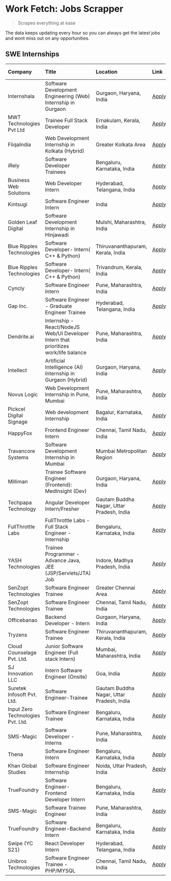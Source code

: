 # Work Fetch: Jobs Scrapper
> Scrapes everything at ease

The data keeps updating every hour so you can always get the latest jobs and wont miss out on any opportunities.

## SWE Internships
<!--START_SECTION:workfetch-->
| Company                           | Title                                                                                | Location                                  | Link                                                                                                                                                                                                                                                                                                  | Date Posted   |
|:----------------------------------|:-------------------------------------------------------------------------------------|:------------------------------------------|:------------------------------------------------------------------------------------------------------------------------------------------------------------------------------------------------------------------------------------------------------------------------------------------------------|:--------------|
| Internshala                       | Software Development Engineering (Web) Internship in Gurgaon                         | Gurgaon, Haryana, India                   | [Apply](https://in.linkedin.com/jobs/view/software-development-engineering-web-internship-in-gurgaon-at-internshala-3865617795?position=5&pageNum=0&refId=Bj8iQbQ5XxCA6F%2FVpClJHQ%3D%3D&trackingId=STVVwnNgIt%2BR4HO76mwt8g%3D%3D&trk=public_jobs_jserp-result_search-card)                          | 2024-03-20    |
| MWT Technologies Pvt Ltd          | Trainee Full Stack Developer                                                         | Ernakulam, Kerala, India                  | [Apply](https://in.linkedin.com/jobs/view/trainee-full-stack-developer-at-mwt-technologies-pvt-ltd-3863344037?position=20&pageNum=0&refId=Bj8iQbQ5XxCA6F%2FVpClJHQ%3D%3D&trackingId=pk7P%2FUBPOdR7Nn1HNXtnpA%3D%3D&trk=public_jobs_jserp-result_search-card)                                          | 2024-03-20    |
| FliqaIndia                        | Web Development Internship in Kolkata (Hybrid)                                       | Greater Kolkata Area                      | [Apply](https://in.linkedin.com/jobs/view/web-development-internship-in-kolkata-hybrid-at-fliqaindia-3864372048?position=57&pageNum=0&refId=Bj8iQbQ5XxCA6F%2FVpClJHQ%3D%3D&trackingId=fOvws8rhx5acpguaQQYznA%3D%3D&trk=public_jobs_jserp-result_search-card)                                          | 2024-03-19    |
| iRely                             | Software Developer Trainees                                                          | Bengaluru, Karnataka, India               | [Apply](https://in.linkedin.com/jobs/view/software-developer-trainees-at-irely-3860566039?position=3&pageNum=0&refId=Bj8iQbQ5XxCA6F%2FVpClJHQ%3D%3D&trackingId=84DcoTJ7WD69SL7bkluYRg%3D%3D&trk=public_jobs_jserp-result_search-card)                                                                 | 2024-03-18    |
| Business Web Solutions            | Web Developer Intern                                                                 | Hyderabad, Telangana, India               | [Apply](https://in.linkedin.com/jobs/view/web-developer-intern-at-business-web-solutions-3860721170?position=37&pageNum=0&refId=Bj8iQbQ5XxCA6F%2FVpClJHQ%3D%3D&trackingId=%2FHPphgT0Y30WXdgwSnqe8g%3D%3D&trk=public_jobs_jserp-result_search-card)                                                    | 2024-03-17    |
| Kintsugi                          | Software Engineer Intern                                                             | India                                     | [Apply](https://in.linkedin.com/jobs/view/software-engineer-intern-at-kintsugi-3857074071?position=46&pageNum=0&refId=Bj8iQbQ5XxCA6F%2FVpClJHQ%3D%3D&trackingId=XGhf1kZYGDv6JjrccPjoLg%3D%3D&trk=public_jobs_jserp-result_search-card)                                                                | 2024-03-16    |
| Golden Leaf Digital               | Software Development Internship in Hinjawadi                                         | Mulshi, Maharashtra, India                | [Apply](https://in.linkedin.com/jobs/view/software-development-internship-in-hinjawadi-at-golden-leaf-digital-3858085305?position=13&pageNum=0&refId=Bj8iQbQ5XxCA6F%2FVpClJHQ%3D%3D&trackingId=xSZjj%2FDcPiMjLOJNNOWqjA%3D%3D&trk=public_jobs_jserp-result_search-card)                               | 2024-03-15    |
| Blue Ripples Technologies         | Software Developer- Intern( C++ & Python)                                            | Thiruvananthapuram, Kerala, India         | [Apply](https://in.linkedin.com/jobs/view/software-developer-intern-c%2B%2B-python-at-blue-ripples-technologies-3855594494?position=26&pageNum=0&refId=Bj8iQbQ5XxCA6F%2FVpClJHQ%3D%3D&trackingId=L4jvQrnycS3F%2FFv9Hit3WQ%3D%3D&trk=public_jobs_jserp-result_search-card)                             | 2024-03-14    |
| Blue Ripples Technologies         | Software Developer- Intern( C++  & Python)                                           | Trivandrum, Kerala, India                 | [Apply](https://in.linkedin.com/jobs/view/software-developer-intern-c%2B%2B-python-at-blue-ripples-technologies-3856150730?position=29&pageNum=0&refId=Bj8iQbQ5XxCA6F%2FVpClJHQ%3D%3D&trackingId=G3Clkc7dyLoUK%2F4DqusO7g%3D%3D&trk=public_jobs_jserp-result_search-card)                             | 2024-03-13    |
| Cyncly                            | Software Engineer Intern                                                             | Pune, Maharashtra, India                  | [Apply](https://in.linkedin.com/jobs/view/software-engineer-intern-at-cyncly-3853990178?position=33&pageNum=0&refId=Bj8iQbQ5XxCA6F%2FVpClJHQ%3D%3D&trackingId=LVyKH0IAWvPfihZupSMAXQ%3D%3D&trk=public_jobs_jserp-result_search-card)                                                                  | 2024-03-13    |
| Gap Inc.                          | Software Engineer - Graduate Engineer Trainee                                        | Hyderabad, Telangana, India               | [Apply](https://in.linkedin.com/jobs/view/software-engineer-graduate-engineer-trainee-at-gap-inc-3853818960?position=6&pageNum=0&refId=Bj8iQbQ5XxCA6F%2FVpClJHQ%3D%3D&trackingId=lb2dc%2Bb1%2Ftlm3bHJSmAiEg%3D%3D&trk=public_jobs_jserp-result_search-card)                                           | 2024-03-12    |
| Dendrite.ai                       | Internship - React/NodeJS Web/UI Developer Intern that prioritizes work/life balance | Pune, Maharashtra, India                  | [Apply](https://in.linkedin.com/jobs/view/internship-react-nodejs-web-ui-developer-intern-that-prioritizes-work-life-balance-at-dendrite-ai-3853583200?position=43&pageNum=0&refId=Bj8iQbQ5XxCA6F%2FVpClJHQ%3D%3D&trackingId=VjD9Bx%2BN3INZCmsxTAVr3w%3D%3D&trk=public_jobs_jserp-result_search-card) | 2024-03-12    |
| Intellect                         | Artificial Intelligence (AI) Internship in Gurgaon (Hybrid)                          | Gurgaon, Haryana, India                   | [Apply](https://in.linkedin.com/jobs/view/artificial-intelligence-ai-internship-in-gurgaon-hybrid-at-intellect-3853356821?position=59&pageNum=0&refId=Bj8iQbQ5XxCA6F%2FVpClJHQ%3D%3D&trackingId=Erin1gMwYMEYQyhiAIGK3Q%3D%3D&trk=public_jobs_jserp-result_search-card)                                | 2024-03-11    |
| Novus Logic                       | Web Development Internship in Pune, Mumbai                                           | Pune, Maharashtra, India                  | [Apply](https://in.linkedin.com/jobs/view/web-development-internship-in-pune-mumbai-at-novus-logic-3850815684?position=52&pageNum=0&refId=Bj8iQbQ5XxCA6F%2FVpClJHQ%3D%3D&trackingId=eM3qTbMwurU91I0GaEaAiA%3D%3D&trk=public_jobs_jserp-result_search-card)                                            | 2024-03-08    |
| Pickcel Digital Signage           | Web development Internship                                                           | Bagalur, Karnataka, India                 | [Apply](https://in.linkedin.com/jobs/view/web-development-internship-at-pickcel-digital-signage-3849506118?position=56&pageNum=0&refId=Bj8iQbQ5XxCA6F%2FVpClJHQ%3D%3D&trackingId=6UP9H%2BmPzXibJGpu0Bzg6w%3D%3D&trk=public_jobs_jserp-result_search-card)                                             | 2024-03-08    |
| HappyFox                          | Frontend Engineer Intern                                                             | Chennai, Tamil Nadu, India                | [Apply](https://in.linkedin.com/jobs/view/frontend-engineer-intern-at-happyfox-3848357951?position=41&pageNum=0&refId=Bj8iQbQ5XxCA6F%2FVpClJHQ%3D%3D&trackingId=j4XGKWeGsS1bUv72JZBiJg%3D%3D&trk=public_jobs_jserp-result_search-card)                                                                | 2024-03-07    |
| Travancore Systems                | Software Development Internship in Mumbai                                            | Mumbai Metropolitan Region                | [Apply](https://in.linkedin.com/jobs/view/software-development-internship-in-mumbai-at-travancore-systems-3847706952?position=34&pageNum=0&refId=Bj8iQbQ5XxCA6F%2FVpClJHQ%3D%3D&trackingId=NfuP%2F%2BfRgyUj2qLKmm%2BaZQ%3D%3D&trk=public_jobs_jserp-result_search-card)                               | 2024-03-05    |
| Milliman                          | Trainee Software Engineer (Frontend): MedInsight (Dev)                               | Gurgaon, Haryana, India                   | [Apply](https://in.linkedin.com/jobs/view/trainee-software-engineer-frontend-medinsight-dev-at-milliman-3792874280?position=8&pageNum=0&refId=Bj8iQbQ5XxCA6F%2FVpClJHQ%3D%3D&trackingId=mEi8xhP2F32LvT7GBJZ4cQ%3D%3D&trk=public_jobs_jserp-result_search-card)                                        | 2024-03-01    |
| Techpapa Technology               | Angular Developer Intern/Fresher                                                     | Gautam Buddha Nagar, Uttar Pradesh, India | [Apply](https://in.linkedin.com/jobs/view/angular-developer-intern-fresher-at-techpapa-technology-3834305862?position=58&pageNum=0&refId=Bj8iQbQ5XxCA6F%2FVpClJHQ%3D%3D&trackingId=yb%2Bde%2FmGaRaW0gmamIuBfA%3D%3D&trk=public_jobs_jserp-result_search-card)                                         | 2024-02-20    |
| FullThrottle Labs                 | FullThrottle Labs - Full Stack Engineer - Internship                                 | Bengaluru, Karnataka, India               | [Apply](https://in.linkedin.com/jobs/view/fullthrottle-labs-full-stack-engineer-internship-at-fullthrottle-labs-3829636016?position=55&pageNum=0&refId=Bj8iQbQ5XxCA6F%2FVpClJHQ%3D%3D&trackingId=LtAkBU%2BB%2BY%2FwFS67Gb2neg%3D%3D&trk=public_jobs_jserp-result_search-card)                         | 2024-02-17    |
| YASH Technologies                 | Trainee Programmer - Advance Java, JEE (JSP/Servlets/JTA) Job                        | Indore, Madhya Pradesh, India             | [Apply](https://in.linkedin.com/jobs/view/trainee-programmer-advance-java-jee-jsp-servlets-jta-job-at-yash-technologies-3811759183?position=18&pageNum=0&refId=Bj8iQbQ5XxCA6F%2FVpClJHQ%3D%3D&trackingId=Q73GqxOi2Esew49aLfGF%2BA%3D%3D&trk=public_jobs_jserp-result_search-card)                     | 2024-02-13    |
| SenZopt Technologies              | Software Engineer Trainee                                                            | Greater Chennai Area                      | [Apply](https://in.linkedin.com/jobs/view/software-engineer-trainee-at-senzopt-technologies-3827688781?position=36&pageNum=0&refId=Bj8iQbQ5XxCA6F%2FVpClJHQ%3D%3D&trackingId=I%2FB13HatDy9kPAwQJfg3Dw%3D%3D&trk=public_jobs_jserp-result_search-card)                                                 | 2024-02-12    |
| SenZopt Technologies              | Software Engineer Trainee                                                            | Chennai, Tamil Nadu, India                | [Apply](https://in.linkedin.com/jobs/view/software-engineer-trainee-at-senzopt-technologies-3827686880?position=49&pageNum=0&refId=Bj8iQbQ5XxCA6F%2FVpClJHQ%3D%3D&trackingId=dZkGtuYHofOcvuoKsvSWyg%3D%3D&trk=public_jobs_jserp-result_search-card)                                                   | 2024-02-12    |
| Officebanao                       | Backend Developer - Intern                                                           | Gurgaon, Haryana, India                   | [Apply](https://in.linkedin.com/jobs/view/backend-developer-intern-at-officebanao-3814263731?position=28&pageNum=0&refId=Bj8iQbQ5XxCA6F%2FVpClJHQ%3D%3D&trackingId=I1ivDxkuKLBqfrlCJt2LmQ%3D%3D&trk=public_jobs_jserp-result_search-card)                                                             | 2024-01-31    |
| Tryzens                           | Software Engineer Trainee                                                            | Thiruvananthapuram, Kerala, India         | [Apply](https://in.linkedin.com/jobs/view/software-engineer-trainee-at-tryzens-3809363491?position=39&pageNum=0&refId=Bj8iQbQ5XxCA6F%2FVpClJHQ%3D%3D&trackingId=vqa2cQkmfNKCE7%2BCCwe%2B%2FQ%3D%3D&trk=public_jobs_jserp-result_search-card)                                                          | 2024-01-18    |
| Cloud Counselage Pvt. Ltd.        | Junior Software Engineer (Full stack Intern)                                         | Mumbai, Maharashtra, India                | [Apply](https://in.linkedin.com/jobs/view/junior-software-engineer-full-stack-intern-at-cloud-counselage-pvt-ltd-3803132814?position=27&pageNum=0&refId=Bj8iQbQ5XxCA6F%2FVpClJHQ%3D%3D&trackingId=8FOjo8il2RCmuw%2B19SvvsQ%3D%3D&trk=public_jobs_jserp-result_search-card)                            | 2024-01-11    |
| SJ Innovation LLC                 | Intern Software Engineer (Onsite)                                                    | Goa, India                                | [Apply](https://in.linkedin.com/jobs/view/intern-software-engineer-onsite-at-sj-innovation-llc-3799959011?position=45&pageNum=0&refId=Bj8iQbQ5XxCA6F%2FVpClJHQ%3D%3D&trackingId=zdOye5qGhlwll4EGlUcOnw%3D%3D&trk=public_jobs_jserp-result_search-card)                                                | 2024-01-11    |
| Suretek Infosoft Pvt. Ltd.        | Software Engineer-Trainee                                                            | Gautam Buddha Nagar, Uttar Pradesh, India | [Apply](https://in.linkedin.com/jobs/view/software-engineer-trainee-at-suretek-infosoft-pvt-ltd-3800934643?position=22&pageNum=0&refId=Bj8iQbQ5XxCA6F%2FVpClJHQ%3D%3D&trackingId=5YviNcjBB89iXJdcdaSc4Q%3D%3D&trk=public_jobs_jserp-result_search-card)                                               | 2024-01-09    |
| Input Zero Technologies Pvt. Ltd. | Software Engineer Trainee                                                            | Bengaluru, Karnataka, India               | [Apply](https://in.linkedin.com/jobs/view/software-engineer-trainee-at-input-zero-technologies-pvt-ltd-3800927643?position=31&pageNum=0&refId=Bj8iQbQ5XxCA6F%2FVpClJHQ%3D%3D&trackingId=12p9NjXtsdknEcBS8Jhthg%3D%3D&trk=public_jobs_jserp-result_search-card)                                        | 2024-01-09    |
| SMS-Magic                         | Software Developer -Interns                                                          | Pune, Maharashtra, India                  | [Apply](https://in.linkedin.com/jobs/view/software-developer-interns-at-sms-magic-3799485343?position=35&pageNum=0&refId=Bj8iQbQ5XxCA6F%2FVpClJHQ%3D%3D&trackingId=ZkLKlq7E5EGu%2FBb46KsWnw%3D%3D&trk=public_jobs_jserp-result_search-card)                                                           | 2024-01-05    |
| Thena                             | Software Engineer Intern                                                             | Bengaluru, Karnataka, India               | [Apply](https://in.linkedin.com/jobs/view/software-engineer-intern-at-thena-3778731751?position=15&pageNum=0&refId=Bj8iQbQ5XxCA6F%2FVpClJHQ%3D%3D&trackingId=ET1IiUqknY8z266H9ufQ%2Bg%3D%3D&trk=public_jobs_jserp-result_search-card)                                                                 | 2023-12-05    |
| Khan Global Studies               | Software Engineer Internship                                                         | Noida, Uttar Pradesh, India               | [Apply](https://in.linkedin.com/jobs/view/software-engineer-internship-at-khan-global-studies-3766942197?position=51&pageNum=0&refId=Bj8iQbQ5XxCA6F%2FVpClJHQ%3D%3D&trackingId=Vc%2FoaCqabYZlHnzs863Syw%3D%3D&trk=public_jobs_jserp-result_search-card)                                               | 2023-11-27    |
| TrueFoundry                       | Software Engineer- Frontend Developer Intern                                         | Bengaluru, Karnataka, India               | [Apply](https://in.linkedin.com/jobs/view/software-engineer-frontend-developer-intern-at-truefoundry-3790095058?position=14&pageNum=0&refId=Bj8iQbQ5XxCA6F%2FVpClJHQ%3D%3D&trackingId=QpsubLBf0kWZ4GS9EC%2B8kQ%3D%3D&trk=public_jobs_jserp-result_search-card)                                        | 2023-11-24    |
| SMS-Magic                         | Software Trainee Engineer                                                            | Pune, Maharashtra, India                  | [Apply](https://in.linkedin.com/jobs/view/software-trainee-engineer-at-sms-magic-3761409781?position=30&pageNum=0&refId=Bj8iQbQ5XxCA6F%2FVpClJHQ%3D%3D&trackingId=5a%2BOmmdC%2BA2SE%2BjKHMn13w%3D%3D&trk=public_jobs_jserp-result_search-card)                                                        | 2023-11-16    |
| TrueFoundry                       | Software Engineer-Backend Intern                                                     | Bengaluru, Karnataka, India               | [Apply](https://in.linkedin.com/jobs/view/software-engineer-backend-intern-at-truefoundry-3779508170?position=32&pageNum=0&refId=Bj8iQbQ5XxCA6F%2FVpClJHQ%3D%3D&trackingId=vnlcjzy4URYupN29XH8tNg%3D%3D&trk=public_jobs_jserp-result_search-card)                                                     | 2023-11-10    |
| Swipe (YC S21)                    | React Developer Intern                                                               | Hyderabad, Telangana, India               | [Apply](https://in.linkedin.com/jobs/view/react-developer-intern-at-swipe-yc-s21-3737600089?position=16&pageNum=0&refId=Bj8iQbQ5XxCA6F%2FVpClJHQ%3D%3D&trackingId=af0uAA%2Bxj3oRHrYQmLqaYA%3D%3D&trk=public_jobs_jserp-result_search-card)                                                            | 2023-10-13    |
| Unibros Technologies              | Software Engineer Trainee - PHP/MYSQL                                                | Chennai, Tamil Nadu, India                | [Apply](https://in.linkedin.com/jobs/view/software-engineer-trainee-php-mysql-at-unibros-technologies-3656599241?position=40&pageNum=0&refId=Bj8iQbQ5XxCA6F%2FVpClJHQ%3D%3D&trackingId=efnU3FPXYGckefLVjHhvKg%3D%3D&trk=public_jobs_jserp-result_search-card)                                         | 2023-06-12    |
<!--END_SECTION:workfetch-->
